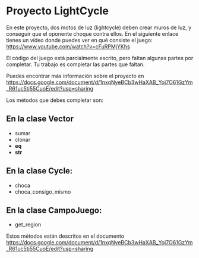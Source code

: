# Proyecto LightCycle

En este proyecto, dos motos de luz (lightcycle) deben crear muros de luz, y conseguir que el oponente choque contra ellos. En el siguiente enlace tienes un vídeo donde puedes ver en qué consiste el juego: https://www.youtube.com/watch?v=cFuRPMjYKhs

El código del juego está parcialmente escrito, pero faltan algunas partes por completar. Tu trabajo es completar las partes que faltan.

Puedes encontrar más información sobre el proyecto en https://docs.google.com/document/d/1nxqNyeBCb3wHaXAB_Yoj7O61GzYm_R61uc5tj55CuoE/edit?usp=sharing

Los métodos que debes completar son:

## En la clase Vector
- sumar
- clonar
- __eq__
- __str__

## En la clase Cycle:
- choca
- choca_consigo_mismo

## En la clase CampoJuego:
- get_region

Estos métodos están descritos en el documento https://docs.google.com/document/d/1nxqNyeBCb3wHaXAB_Yoj7O61GzYm_R61uc5tj55CuoE/edit?usp=sharing